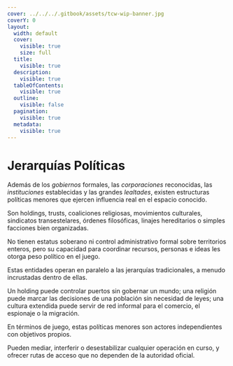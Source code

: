 ```yaml
---
cover: ../../../.gitbook/assets/tcw-wip-banner.jpg
coverY: 0
layout:
  width: default
  cover:
    visible: true
    size: full
  title:
    visible: true
  description:
    visible: true
  tableOfContents:
    visible: true
  outline:
    visible: false
  pagination:
    visible: true
  metadata:
    visible: true
---
```


# Jerarquías Políticas

Además de los _gobiernos_ formales, las _corporaciones_ reconocidas, las _instituciones_ establecidas y las grandes _lealtades_, existen estructuras políticas menores que ejercen influencia real en el espacio conocido.

Son holdings, trusts, coaliciones religiosas, movimientos culturales, sindicatos transestelares, órdenes filosóficas, linajes hereditarios o simples facciones bien organizadas.

No tienen estatus soberano ni control administrativo formal sobre territorios enteros, pero su capacidad para coordinar recursos, personas e ideas les otorga peso político en el juego.

Estas entidades operan en paralelo a las jerarquías tradicionales, a menudo incrustadas dentro de ellas.

Un holding puede controlar puertos sin gobernar un mundo; una religión puede marcar las decisiones de una población sin necesidad de leyes; una cultura extendida puede servir de red informal para el comercio, el espionaje o la migración.

En términos de juego, estas políticas menores son actores independientes con objetivos propios.

Pueden mediar, interferir o desestabilizar cualquier operación en curso, y ofrecer rutas de acceso que no dependen de la autoridad oficial.
